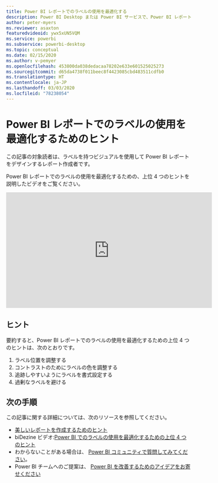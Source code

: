 ```yaml
---
title: Power BI レポートでのラベルの使用を最適化する
description: Power BI Desktop または Power BI サービスで、Power BI レポートのビジュアルにおけるラベルの使用を最適化するための 4 つのヒントです。
author: peter-myers
ms.reviewer: asaxton
featuredvideoid: ywx5xUN5VQM
ms.service: powerbi
ms.subservice: powerbi-desktop
ms.topic: conceptual
ms.date: 02/15/2020
ms.author: v-pemyer
ms.openlocfilehash: 453800da038dedacaa78202e633e601525025273
ms.sourcegitcommit: d65da4738f011beec8f4423085cbd483511cdfb0
ms.translationtype: HT
ms.contentlocale: ja-JP
ms.lasthandoff: 03/03/2020
ms.locfileid: "78238054"
---
```

# <a name="tips-to-optimize-the-use-of-labels-in-power-bi-reports"></a>Power BI レポートでのラベルの使用を最適化するためのヒント

この記事の対象読者は、ラベルを持つビジュアルを使用して Power BI レポートをデザインするレポート作成者です。

Power BI レポートでのラベルの使用を最適化するための、上位 4 つのヒントを説明したビデオをご覧ください。

<iframe width="560" height="315" src="https://www.youtube.com/embed/ywx5xUN5VQM" frameborder="0" allowfullscreen></iframe>

## <a name="tips"></a>ヒント

要約すると、Power BI レポートでのラベルの使用を最適化するための上位 4 つのヒントは、次のとおりです。

1. ラベル位置を調整する
1. コントラストのためにラベルの色を調整する
1. 追跡しやすいようにラベルを書式設定する
1. 過剰なラベルを避ける

## <a name="next-steps"></a>次の手順

この記事に関する詳細については、次のリソースを参照してください。

- [美しいレポートを作成するためのヒント](../power-bi-reports-tips-and-tricks-for-creating.md)
- biDezine ビデオ:[Power BI でのラベルの使用を最適化するための上位 4 つのヒント](https://www.youtube.com/watch?v=ywx5xUN5VQM)
- わからないことがある場合は、 [Power BI コミュニティで質問してみてください](https://community.powerbi.com/)。
- Power BI チームへのご提案は、 [Power BI を改善するためのアイデアをお寄せください](https://ideas.powerbi.com)
